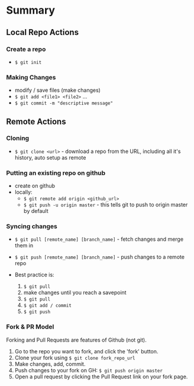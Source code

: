 # Summary

## Local Repo Actions

### Create a repo
* `$ git init`

### Making Changes
* modify / save files (make changes)
* `$ git add <file1> <file2>` ...
* `$ git commit -m "descriptive message"`

## Remote Actions

### Cloning
* `$ git clone <url>` - download a repo from the URL, including all it's history, auto setup as remote

### Putting an existing repo on github
* create on github
* locally:
  * `$ git remote add origin <github_url>`
  * `$ git push -u origin master`  - this tells git to push to origin master by default

### Syncing changes
* `$ git pull [remote_name] [branch_name]` - fetch changes and merge them in
* `$ git push [remote_name] [branch_name]` - push changes to a remote repo

* Best practice is:
  1. `$ git pull`
  2. make changes until you reach a savepoint
  3. `$ git pull`
  4. `$ git add / commit`
  5. `$ git push`

### Fork & PR Model

Forking and Pull Requests are features of Github (not git).

1. Go to the repo you want to fork, and click the 'fork' button.
2. Clone your fork using `$ git clone fork_repo_url`
3. Make changes, add, commit.
4. Push changes to your fork on GH: `$ git push origin master`
5. Open a pull request by clicking the Pull Request link on your fork page.
